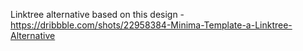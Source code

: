 Linktree alternative based on this design - https://dribbble.com/shots/22958384-Minima-Template-a-Linktree-Alternative

